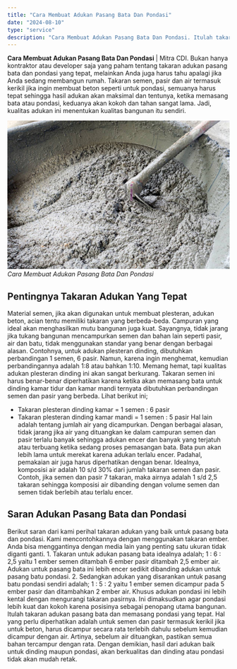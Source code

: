 ```yaml
---
title: "Cara Membuat Adukan Pasang Bata Dan Pondasi"
date: "2024-08-10"
type: "service"
description: "Cara Membuat Adukan Pasang Bata Dan Pondasi. Itulah takaran adukan pasang bata dan memasang pondasi yang tepat. Hal yang perlu diperhatikan adalah untuk seme..."
---
```


**Cara Membuat Adukan Pasang Bata Dan Pondasi** | Mitra CDI. Bukan hanya kontraktor atau developer saja yang paham tentang takaran adukan pasang bata dan pondasi yang tepat, melainkan Anda juga harus tahu apalagi jika Anda sedang membangun rumah. Takaran semen, pasir dan air termasuk kerikil jika ingin membuat beton seperti untuk pondasi, semuanya harus tepat sehingga hasil adukan akan maksimal dan tentunya, ketika memasang bata atau pondasi, keduanya akan kokoh dan tahan sangat lama. Jadi, kualitas adukan ini menentukan kualitas bangunan itu sendiri.

![Cara Membuat Adukan Pasang Bata Dan Pondasi](/images/blog/aduk-cor-manual.jpg)
*Cara Membuat Adukan Pasang Bata Dan Pondasi*

 ## Pentingnya Takaran Adukan Yang Tepat
    
Material semen, jika akan digunakan untuk membuat plesteran, adukan beton, acian tentu memiliki takaran yang berbeda-beda. Campuran yang ideal akan menghasilkan mutu bangunan juga kuat. Sayangnya, tidak jarang jika tukang bangunan mencampurkan semen dan bahan lain seperti pasir, air dan batu, tidak menggunakan standar yang benar dengan berbagai alasan. Contohnya, untuk adukan plesteran dinding, dibutuhkan perbandingan 1 semen, 6 pasir. Namun, karena ingin menghemat, kemudian perbandingannya adalah 1:8 atau bahkan 1:10.
Memang hemat, tapi kualitas adukan plesteran dinding ini akan sangat berkurang. Takaran semen ini harus benar-benar diperhatikan karena ketika akan memasang bata untuk dinding kamar tidur dan kamar mandi ternyata dibutuhkan perbandingan semen dan pasir yang berbeda. Lihat berikut ini;
- Takaran plesteran dinding kamar = 1 semen : 6 pasir
- Takaran plesteran dinding kamar mandi = 1 semen : 5 pasir
Hal lain adalah tentang jumlah air yang dicampurkan. Dengan berbagai alasan, tidak jarang jika air yang dituangkan ke dalam campuran semen dan pasir terlalu banyak sehingga adukan encer dan banyak yang terjatuh atau terbuang ketika sedang proses pemasangan bata. Bata pun akan lebih lama untuk merekat karena adukan terlalu encer. Padahal, pemakaian air juga harus diperhatikan dengan benar.
Idealnya, komposisi air adalah 10 s/d 30% dari jumlah takaran semen dan pasir. Contoh, jika semen dan pasir 7 takaran, maka airnya adalah 1 s/d 2,5 takaran sehingga komposisi air dibanding dengan volume semen dan semen tidak berlebih atau terlalu encer.

 ## Saran Adukan Pasang Bata dan Pondasi
    
Berikut saran dari kami perihal takaran adukan yang baik untuk pasang bata dan pondasi. Kami mencontohkannya dengan menggunakan takaran ember. Anda bisa menggantinya dengan media lain yang penting satu ukuran tidak diganti ganti.
1\. Takaran untuk adukan pasang bata idealnya adalah; 1 : 6 : 2,5 yaitu 1 ember semen ditambah 6 ember pasir ditambah 2,5 ember air. Adukan untuk pasang bata ini lebih encer sedikit dibanding adukan untuk pasang batu pondasi.
2\. Sedangkan adukan yang disarankan untuk pasang batu pondasi sendiri adalah; 1 : 5 : 2 yaitu 1 ember semen dicampur pada 5 ember pasir dan ditambahkan 2 ember air. Khusus adukan pondasi ini lebih kental dengan mengurangi takaran pasirnya. Ini dimaksudkan agar pondasi lebih kuat dan kokoh karena posisinya sebagai penopang utama bangunan.
Itulah takaran adukan pasang bata dan memasang pondasi yang tepat. Hal yang perlu diperhatikan adalah untuk semen dan pasir termasuk kerikil jika untuk beton, harus dicampur secara rata terlebih dahulu sebelum kemudian dicampur dengan air. Artinya, sebelum air dituangkan, pastikan semua bahan tercampur dengan rata. Dengan demikian, hasil dari adukan baik untuk dinding maupun pondasi, akan berkualitas dan dinding atau pondasi tidak akan mudah retak.
